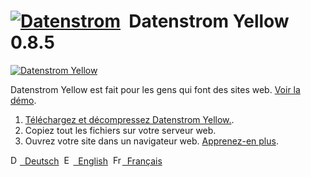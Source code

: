 # [![Datenstrom](https://raw.githubusercontent.com/datenstrom/yellow-extensions/master/website/media/images/datenstrom-logo-small.png)](https://github.com/datenstrom)&nbsp; Datenstrom Yellow 0.8.5

[![Datenstrom Yellow](https://raw.githubusercontent.com/datenstrom/yellow-extensions/master/website/media/images/datenstrom-yellow-fr.jpg)](https://datenstrom.se/fr/yellow/)

Datenstrom Yellow est fait pour les gens qui font des sites web. [Voir la démo](https://developers.datenstrom.se/fr/).

1. [Téléchargez et décompressez Datenstrom Yellow.](https://github.com/datenstrom/yellow/archive/master.zip).
2. Copiez tout les fichiers sur votre serveur web.  
3. Ouvrez votre site dans un navigateur web. [Apprenez-en plus](https://developers.datenstrom.se/fr/help/).

<p>
<a href="README-de.md"><img src="https://raw.githubusercontent.com/datenstrom/yellow-extensions/master/website/media/images/language-de.png" width="15" height="15" alt="Deutsch">&nbsp; Deutsch</a>&nbsp;
<a href="README.md"><img src="https://raw.githubusercontent.com/datenstrom/yellow-extensions/master/website/media/images/language-en.png" width="15" height="15" alt="English">&nbsp; English</a>&nbsp;
<a href="README-fr.md"><img src="https://raw.githubusercontent.com/datenstrom/yellow-extensions/master/website/media/images/language-fr.png" width="15" height="15" alt="Français">&nbsp; Français</a>&nbsp;
</p>
